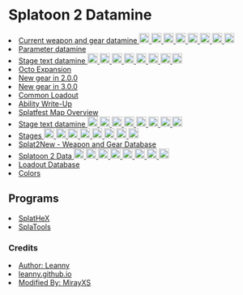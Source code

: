 <h1>Splatoon 2 Datamine</h1>
			<li><a href="splat2/index.html">Current weapon and gear datamine</a><a href="splat2/en_files.html"> <img src="splat2/flags/en.png" width="20px"/></a><a href="splat2/de_files.html"> <img src="splat2/flags/de.png" width="20px"/></a><a href="splat2/es_files.html"> <img src="splat2/flags/es.png" width="20px"/></a><a href="splat2/fr_files.html"> <img src="splat2/flags/fr.png" width="20px"/></a><a href="splat2/it_files.html"> <img src="splat2/flags/it.png" width="20px"/></a><a href="splat2/nl_files.html"> <img src="splat2/flags/nl.png" width="20px"/></a><a href="splat2/ru_files.html"> <img src="splat2/flags/ru.png" width="20px"/></a><a href="splat2/ja_files.html"> <img src="splat2/flags/ja.png" width="20px"/></a></li>
			<li><a href="param/index.html">Parameter datamine</a></li>
			<li><a href="stages/stages.html">Stage text datamine</a><a href="stages/stages_en.html"> <img src="splat2/flags/en.png" width="20px"/></a><a href="stages/stages_de.html"> <img src="splat2/flags/de.png" width="20px"/></a><a href="stages/stages_es.html"> <img src="splat2/flags/es.png" width="20px"/></a><a href="stages/stages_fr.html"> <img src="splat2/flags/fr.png" width="20px"/></a><a href="stages/stages_it.html"> <img src="splat2/flags/it.png" width="20px"/></a><a href="stages/stages_nl.html"> <img src="splat2/flags/nl.png" width="20px"/></a><a href="stages/stages_ru.html"> <img src="splat2/flags/ru.png" width="20px"/></a><a href="stages/stages_ja.html"> <img src="splat2/flags/ja.png" width="20px"/></a></li>
			<li><a href="octo/index.html">Octo Expansion</a></li>
			<li><a href="splat2/newgear.html">New gear in 2.0.0</a></li>
			<li><a href="splat2/new_gear2/index.html">New gear in 3.0.0</a></li>
			<li><a href="loadout/index.html">Common Loadout</a></li>
			<li><a href="paper/abilities.pdf">Ability Write-Up</a></li>
			<li><a href="feststages/index.html">Splatfest Map Overview</a></li>
			<li><a href="splatfest.html">Stage text datamine</a><a href="splatfest_en.html"> <img src="splat2/flags/en.png" width="20px"/></a><a href="splatfest_de.html"> <img src="splat2/flags/de.png" width="20px"/></a><a href="splatfest_es.html"> <img src="splat2/flags/es.png" width="20px"/></a><a href="splatfest_fr.html"> <img src="splat2/flags/fr.png" width="20px"/></a><a href="splatfest_it.html"> <img src="splat2/flags/it.png" width="20px"/></a><a href="splatfest_nl.html"> <img src="splat2/flags/nl.png" width="20px"/></a><a href="splatfest_ru.html"> <img src="splat2/flags/ru.png" width="20px"/></a><a href="splatfest_ja.html"> <img src="splat2/flags/ja.png" width="20px"/></a></li>
			<li><a href="stages/index.html">Stages</a><a href="stages/stages_en.html"> <img src="splat2/flags/en.png" width="20px"/></a><a href="stages/stages_de.html"> <img src="splat2/flags/de.png" width="20px"/></a><a href="stages/stages_es.html"> <img src="splat2/flags/es.png" width="20px"/></a><a href="stages/stages_fr.html"> <img src="splat2/flags/fr.png" width="20px"/></a><a href="stages/stages_it.html"> <img src="splat2/flags/it.png" width="20px"/></a><a href="stages/stages_nl.html"> <img src="splat2/flags/nl.png" width="20px"/></a><a href="stages/stages_ru.html"> <img src="splat2/flags/ru.png" width="20px"/></a><a href="stages/stages_ja.html"> <img src="splat2/flags/ja.png" width="20px"/></a></li>
			<li><a href="splat2new/index.html">Splat2New - Weapon and Gear Database</a></li>
			<li><a href="splat2/index.html">Splatoon 2 Data</a><a href="splat2/en_files.html"> <img src="splat2/flags/en.png" width="20px"/></a><a href="splat2/de_files.html"> <img src="splat2/flags/de.png" width="20px"/></a><a href="splat2/es_files.html"> <img src="splat2/flags/es.png" width="20px"/></a><a href="splat2/fr_files.html"> <img src="splat2/flags/fr.png" width="20px"/></a><a href="splat2/it_files.html"> <img src="splat2/flags/it.png" width="20px"/></a><a href="splat2/nl_files.html"> <img src="splat2/flags/nl.png" width="20px"/></a><a href="splat2/ru_files.html"> <img src="splat2/flags/ru.png" width="20px"/></a><a href="splat2/ja_files.html"> <img src="splat2/flags/ja.png" width="20px"/></a></li>
			<li><a href="loadout/index.html">Loadout Database</a></li>
			<li><a href="colors.html">Colors</a></li>
		</ul>
<h2>Programs</h2>
			<li><a href="SplatHeX.html">SplatHeX</a></li>
			<li><a href="splatools.html">SplaTools</a></li>
<h3>Credits</h3>
			<li><a href="https://github.com/Leanny">Author: Leanny</a></li>
			<li><a href="https://github.com/Leanny/leanny.github.io">leanny.github.io</a></li>
			<li><a href="https://github.com/MirayXS">Modified By: MirayXS</a></li>

